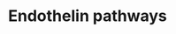 ---
annotations:
- id: DOID:10913
  parent: cardiovascular system disease
  type: Disease Ontology
  value: benign essential hypertension
- id: PW:0000227
  parent: signaling pathway
  type: Pathway Ontology
  value: G protein mediated signaling pathway via Galphas family
- id: PW:0000229
  parent: signaling pathway
  type: Pathway Ontology
  value: G protein mediated signaling pathway via Galphaq family
- id: CL:0000071
  parent: native cell
  type: Cell Type Ontology
  value: blood vessel endothelial cell
- id: PW:0000506
  parent: signaling pathway
  type: Pathway Ontology
  value: endothelin signaling pathway
- id: PW:0000006
  parent: signaling pathway
  type: Pathway Ontology
  value: Ras superfamily mediated signaling pathway
- id: CL:0000192
  parent: native cell
  type: Cell Type Ontology
  value: smooth muscle cell
- id: DOID:10763
  parent: cardiovascular system disease
  type: Disease Ontology
  value: hypertension
- id: PW:0000228
  parent: signaling pathway
  type: Pathway Ontology
  value: G protein mediated signaling pathway via Galphai family
- id: PW:0000314
  parent: regulatory pathway
  type: Pathway Ontology
  value: calcium/calmodulin dependent signaling pathway
authors:
- Sabinedaemen
- MireilleSthijns
- Egonw
- Khanspers
- MaintBot
- Christine Chichester
- AlexanderPico
- Mkutmon
- L Dupuis
- Eweitz
citedin:
- link: PMC7929374
  title: Identification of biomarkers and pathways for the SARS-CoV-2 infections that
    make complexities in pulmonary arterial hypertension patients (2021)
- link: PMC9512912
  title: 'Identification of the effects of COVID-19 on patients with pulmonary fibrosis
    and lung cancer: a bioinformatics analysis and literature review (2022)'
- link: 10.1080/15622975.2023.2281514
  title: Interactive neuroinflammation pathways and transcriptomics-based identification
    of drugs and chemical compounds for schizophrenia (2023)
communities:
- Renal_Genomics
description: Endothelin-1 is a bicyclic 21 amino acid peptide, produced primarily
  in the endothelium. It is a potent stimulus of long-lasting and persistent vasoconstriction.
  It also has a role as a stimulus of inflammation, oxidative stress and cellular
  proliferation.  Proteins on this pathway have targeted assays available via the
  [https://assays.cancer.gov/available_assays?wp_id=WP2197 CPTAC Assay Portal]
last-edited: 2024-07-17
ndex: fb06ebb8-8b63-11eb-9e72-0ac135e8bacf
organisms:
- Homo sapiens
redirect_from:
- /index.php/Pathway:WP2197
- /instance/WP2197
- /instance/WP2197_r134211
revision: r134211
schema-jsonld:
- '@context': https://schema.org/
  '@id': https://wikipathways.github.io/pathways/WP2197.html
  '@type': Dataset
  creator:
    '@type': Organization
    name: WikiPathways
  description: Endothelin-1 is a bicyclic 21 amino acid peptide, produced primarily
    in the endothelium. It is a potent stimulus of long-lasting and persistent vasoconstriction.
    It also has a role as a stimulus of inflammation, oxidative stress and cellular
    proliferation.  Proteins on this pathway have targeted assays available via the
    [https://assays.cancer.gov/available_assays?wp_id=WP2197 CPTAC Assay Portal]
  keywords:
  - AC
  - ATP
  - Arachidonic acid
  - CAD
  - CGRP
  - COX2
  - CRLR
  - Ca2+
  - CaM
  - Cap
  - Citrulline
  - DAG
  - ECE
  - EDNRA
  - EDNRB
  - ERK1/2
  - Endothelin 1
  - GTP
  - GaI
  - GaQ
  - GaS
  - GbI
  - GbQ
  - GbS
  - GgI
  - GgQ
  - GgS
  - IP1
  - IP3
  - K+
  - L-Arginine
  - MEK
  - MLC
  - MLCK
  - 'NO'
  - NPY
  - PGI2
  - PIP2
  - PKA
  - PKC
  - PLCb
  - RAF
  - RAMP1
  - SERCA
  - Y1
  - a adrenergic receptor
  - b adrenergic receptor
  - cAMP
  - cGMP
  - eNOS
  - sGC
  license: CC0
  name: Endothelin pathways
seo: CreativeWork
title: Endothelin pathways
wpid: WP2197
---
